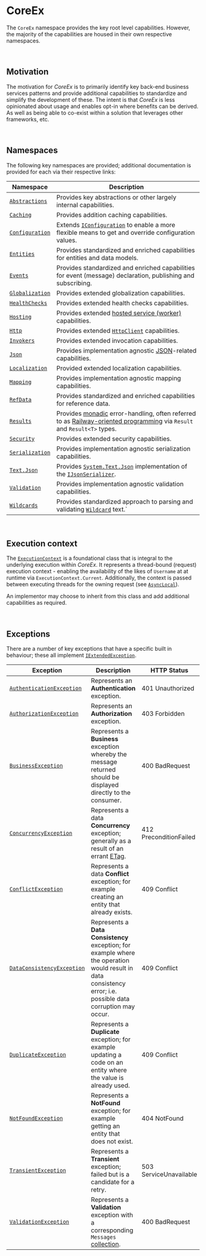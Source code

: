﻿# CoreEx

The `CoreEx` namespace provides the key root level capabilities. However, the majority of the capabilities are housed in their own respective namespaces. 

<br/>

## Motivation

The motivation for _CoreEx_ is to primarily identify key back-end business services patterns and provide additional capabilities to standardize and simplify the development of these. The intent is that _CoreEx_ is less opinionated about usage and enables opt-in where benefits can be derived. As well as being able to co-exist within a solution that leverages other frameworks, etc.

<br/>

## Namespaces

The following key namespaces are provided; additional documentation is provided for each via their respective links:

Namespace | Description
-|-
[`Abstractions`](./Abstractions) | Provides key abstractions or other largely internal capabilities.
[`Caching`](./Caching) | Provides addition caching capabilities.
[`Configuration`](./Configuration) | Extends [`IConfiguration`](https://docs.microsoft.com/en-us/dotnet/api/microsoft.extensions.configuration.iconfiguration) to enable a more flexible means to get and override configuration values.
[`Entities`](./Entities) | Provides standardized and enriched capabilities for entities and data models.
[`Events`](./Events) | Provides standardized and enriched capabilities for event (message) declaration, publishing and subscribing.
[`Globalization`](./Globalization) | Provides extended globalization capabilities.
[`HealthChecks`](./HealthChecks) | Provides extended health checks capabilities.
[`Hosting`](./Hosting) | Provides extended [hosted service (worker)](https://learn.microsoft.com/en-us/dotnet/core/extensions/workers) capabilities. 
[`Http`](./Http) | Provides extended [`HttpClient`](https://learn.microsoft.com/en-us/dotnet/api/system.net.http.httpclient) capabilities.
[`Invokers`](./Invokers) | Provides extended invocation capabilities.
[`Json`](./Json) | Provides implementation agnostic [JSON](https://en.wikipedia.org/wiki/JSON)-related capabilities.
[`Localization`](./Localization) | Provided extended localization capabilities.
[`Mapping`](./Mapping) | Provides implementation agnostic mapping capabilities.
[`RefData`](./RefData) | Provides standardized and enriched capabilities for reference data.
[`Results`](./Results) | Provides [monadic](https://en.wikipedia.org/wiki/Monad_(functional_programming)) error-handling, often referred to as [Railway-oriented programming](https://swlaschin.gitbooks.io/fsharpforfunandprofit/content/posts/recipe-part2.html) via `Result` and `Result<T>` types.
[`Security`](./Security) | Provides extended security capabilities.
[`Serialization`](./Serialization) | Provides implementation agnostic serialization capabilities.
[`Text.Json`](./Text/Json) | Provides [`System.Text.Json`](https://docs.microsoft.com/en-us/dotnet/api/system.text.json) implementation of the [`IJsonSerializer`](./Json/IJsonSerializer.cs).
[`Validation`](./Validation) | Provides implementation agnostic validation capabilities.
[`Wildcards`](./Wildcards) | Provides standardized approach to parsing and validating [`Wildcard`](./Wildcards/Wildcard.cs) text.`

<br/>

## Execution context

The [`ExecutionContext`](./ExecutionContext.cs) is a foundational class that is integral to the underlying execution within _CoreEx_. It represents a thread-bound (request) execution context - enabling the availability of the likes of `Username` at at runtime via `ExecutionContext.Current`. Additionally, the context is passed between executing threads for the owning request (see [`AsyncLocal`](https://learn.microsoft.com/en-us/dotnet/api/system.threading.asynclocal-1)).

An implementor may choose to inherit from this class and add additional capabilities as required.

<br/>

## Exceptions

There are a number of key exceptions that have a specific built in behaviour; these all implement [`IExtendedException`](./Abstractions/IExtendedException.cs).

Exception | Description | HTTP Status | [`ErrorType`](./Abstractions/ErrorType.cs)
-|-|-|-
[`AuthenticationException`](./AuthenticationException.cs) | Represents an **Authentication** exception. | 401 Unauthorized | 8 AuthenticationError 
[`AuthorizationException`](./AuthorizationException.cs) | Represents an **Authorization** exception. | 403 Forbidden | 3 AuthorizationError 
[`BusinessException`](./BusinessException.cs) | Represents a **Business** exception whereby the message returned should be displayed directly to the consumer. | 400 BadRequest | 2 BusinessError 
[`ConcurrencyException`](./ConcurrencyException.cs) | Represents a data **Concurrency** exception; generally as a result of an errant [ETag](./Entities/IETag.cs). | 412 PreconditionFailed | 4 ConcurrencyError 
[`ConflictException`](./ConflictException.cs) | Represents a data **Conflict** exception; for example creating an entity that already exists. | 409 Conflict | 6 ConflictError 
[`DataConsistencyException`](./DataConsistencyException.cs) | Represents a **Data Consistency** exception; for example where the operation would result in data consistency error; i.e. possible data corruption may occur. | 409 Conflict | 10 DataConsistencyError 
[`DuplicateException`](./DuplicateException.cs) | Represents a **Duplicate** exception; for example updating a code on an entity where the value is already used. | 409 Conflict | 7 DuplicateError 
[`NotFoundException`](./NotFoundException.cs) | Represents a **NotFound** exception; for example getting an entity that does not exist. | 404 NotFound | 5 NotFoundError 
[`TransientException`](./TransientException.cs) | Represents a **Transient** exception; failed but is a candidate for a retry. | 503 ServiceUnavailable | 9 TransientError 
[`ValidationException`](./ValidationException.cs) | Represents a **Validation** exception with a corresponding `Messages` [collection](./Entities/MessageItemCollection.cs). | 400 BadRequest | 1 ValidationError 
